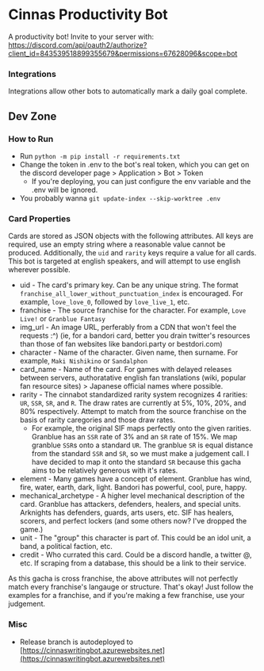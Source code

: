 # Cinnas Productivity Bot
A productivity bot!
Invite to your server with: https://discord.com/api/oauth2/authorize?client_id=843539518899355679&permissions=67628096&scope=bot

### Integrations
Integrations allow other bots to automatically mark a  daily goal complete. 


## Dev Zone

### How to Run
 - Run `python -m pip install -r requirements.txt`
 - Change the token in .env to the bot's real token, which you can get on the discord developer page > Application > Bot > Token
	 - If you're deploying, you can just configure the env variable and the .env will be ignored.
 - You probably wanna `git update-index --skip-worktree .env`

### Card Properties
Cards are stored as JSON objects with the following attributes. All keys are required, use an empty string where a reasonable value cannot be produced. Additionally, the `uid` and `rarity` keys require a value for all cards. This bot is targeted at english speakers, and will attempt to use english wherever possible.

 - uid - The card's primary key. Can be any unique string. The format `franchise_all_lower_without_punctuation_index` is encouraged. For example, `love_love_0`, followed by `love_live_1`, etc.
 - franchise - The source franchise for the character. For example, `Love Live!` or `Granblue Fantasy`
 - img_url - An image URL, perferably from a CDN that won't feel the requests :^) (ie, for a bandori card, better you drain twitter's resources than those of fan websites like bandori.party or bestdori.com)
 - character - Name of the character. Given name, then surname. For example, `Maki Nishikino` or `Sandalphon`
 - card_name - Name of the card. For games with delayed releases between servers, authoratative english fan translations (wiki, popular fan resource sites) > Japanese official names where possible.
 - rarity - The cinnabot standardized rarity system recognizes 4 rarities: `UR`, `SSR`, `SR`, and `R`. The draw rates are currently at 5%, 10%, 20%, and 80% respectively. Attempt to match from the source franchise on the basis of rarity caregories and those draw rates.
	 - For example, the original SIF maps perfectly onto the given rarities. Granblue has an `SSR` rate of 3% and an `SR` rate of 15%. We map granblue `SSR`s onto a standard `UR`. The granblue `SR` is equal distance from the standard `SSR` and `SR`, so we must make a judgement call. I have decided to map it onto the standard `SR` because this gacha aims to be relatively generous with it's rates.
 - element - Many games have a concept of element. Granblue has wind, fire, water, earth, dark, light. Bandori has powerful, cool, pure, happy.
 - mechanical_archetype - A higher level mechanical description of the card. Granblue has attackers, defenders, healers, and special units. Arknights has defenders, guards, arts users, etc. SIF has healers, scorers, and perfect lockers (and some others now? I've dropped the game.)
 - unit - The "group" this character is part of. This could be an idol unit, a band, a political faction, etc.
 - credit - Who currated this card. Could be a discord handle, a twitter @, etc. If scraping from a database, this should be a link to their service.

 As this gacha is cross franchise, the above attributes will not perfectly match every franchise's langauge or structure. That's okay! Just follow the examples for a franchise, and if you're making a few franchise, use your judgement.


### Misc
 - Release branch is autodeployed to [https://cinnaswritingbot.azurewebsites.net](https://cinnaswritingbot.azurewebsites.net)